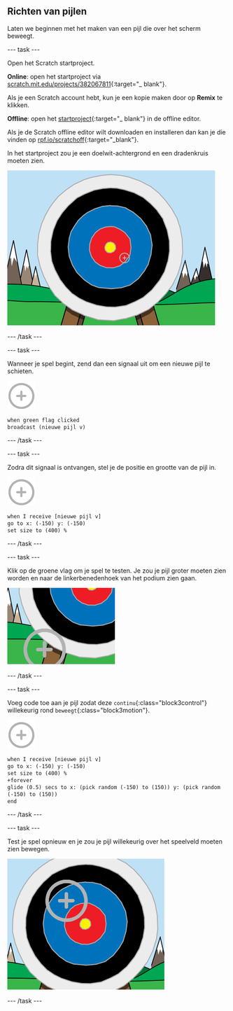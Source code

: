 ## Richten van pijlen

Laten we beginnen met het maken van een pijl die over het scherm beweegt.

--- task ---

Open het Scratch startproject.

**Online**: open het startproject via [scratch.mit.edu/projects/382067811](https://scratch.mit.edu/projects/382067811){:target="_ blank"}.

Als je een Scratch account hebt, kun je een kopie maken door op **Remix** te klikken.

**Offline**: open het [startproject](http://rpf.io/p/nl-NL/archery-go){:target="_ blank"} in de offline editor.

Als je de Scratch offline editor wilt downloaden en installeren dan kan je die vinden op [rpf.io/scratchoff](http://rpf.io/scratchoff){:target="_blank"}.

In het startproject zou je een doelwit-achtergrond en een dradenkruis moeten zien.

![startprojecten](images/archery-starter.png)

--- /task ---

--- task ---

Wanneer je spel begint, zend dan een signaal uit om een nieuwe pijl te schieten.

![doelwit sprite](images/target-sprite.png)

```blocks3
when green flag clicked
broadcast (nieuwe pijl v)
```

--- /task ---

--- task ---

Zodra dit signaal is ontvangen, stel je de positie en grootte van de pijl in.

![doelwit sprite](images/target-sprite.png)

```blocks3
when I receive [nieuwe pijl v]
go to x: (-150) y: (-150)
set size to (400) %
```

--- /task ---

--- task ---

Klik op de groene vlag om je spel te testen. Je zou je pijl groter moeten zien worden en naar de linkerbenedenhoek van het podium zien gaan.

![grotere doelwit sprite linksonder op het podium](images/archery-start-test.png)

--- /task ---

--- task ---

Voeg code toe aan je pijl zodat deze `continu`{:class="block3control"} willekeurig rond `beweegt`{:class="block3motion"}.

![doelwit sprite](images/target-sprite.png)

```blocks3
when I receive [nieuwe pijl v]
go to x: (-150) y: (-150)
set size to (400) %
+forever
glide (0.5) secs to x: (pick random (-150) to (150)) y: (pick random (-150) to (150))
end
```

--- /task ---

--- task ---

Test je spel opnieuw en je zou je pijl willekeurig over het speelveld moeten zien bewegen.

![doelwit in een andere positie](images/archery-glide-test.png)

--- /task ---